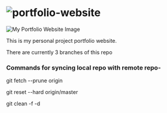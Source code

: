 <!-- # My Portfolio Website -->

# ![portfolio-website](https://user-images.githubusercontent.com/95453430/154371184-b6e5b305-a884-47d1-9d5a-776678d0edd9.svg)

![My Portfolio Website Image](https://user-images.githubusercontent.com/95453430/154773068-ede0125d-bc30-4b07-a2d3-af6b5e14a744.svg)

<!-- <img align="center" width="100%" src = "https://user-images.githubusercontent.com/95453430/154367465-7df7566b-e066-4af5-8c74-602d294c1269.svg" /> -->

This is my personal project portfolio website.

There are currently 3 branches of this repo 

### Commands for syncing local repo with remote repo-

git fetch --prune origin

git reset --hard origin/master

git clean -f -d
